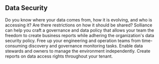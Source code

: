 ## Data Security

Do you know where your data comes from, how it is evolving, and who is accessing it? Are there restrictions on how it should be shared? Solliance can help you craft a governance and data policy that allows your team the freedom to create business reports while adhering the organization's data security policy. Free up your engineering and operation teams from time-consuming discovery and governance monitoring tasks. Enable data stewards and owners to manage the environment independently. Create reports on data access rights throughout your tenant.
